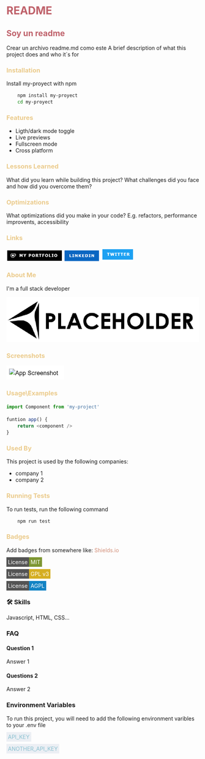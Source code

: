 # <span style="color:#bf616a">README</span>
## <span style="color:#bf616a">Soy un readme</span> 

Crear un archivo readme.md como este
A brief description  of what this project does and who it´s for

### <span style="color:#ebcb8c">Installation</span>

Install my-proyect with npm 

```bash
    npm install my-proyect
    cd my-proyect
```
### <span style="color:#ebcb8c">Features</span>

- Ligth/dark mode toggle
- Live previews
- Fullscreen mode
- Cross platform 

### <span style="color:#ebcb8c">Lessons Learned</span>

What did you learn while building this project? What challenges did you face and how did you overcome them?

### <span style="color:#ebcb8c">Optimizations</span>

What optimizations did you make in your code? E.g. refactors, performance improvents, accessibility

### <span style="color:#ebcb8c">Links</span>

![alt text](image-1.png)
![alt text](image-2.png)
![alt text](image-3.png)


### <span style="color:#ebcb8c">About Me</span>

I'm a full stack developer

![alt text](image-4.png)

### <span style="color:#ebcb8c">Screenshots</span>

![alt text](image-5.png)

### <span style="color:#ebcb8c">Usage\Examples</span>

```js
import Component from 'my-project'

funtion app() {
    return <component />
}
```

### <span style="color:#ebcb8c">Used By</span>
This project is used by the following companies:

- company 1
- company 2


### <span style="color:#ebcb8c">Running Tests</span>

To run tests, run the following command

```bash
    npm run test
```

### <span style="color:#ebcb8c">Badges</span>

Add badges from somewhere like: <span style="color:#d3907a">Shields.io</span>


<span style="color:#FFF; background-color: #545454; border-radius: 10xp 0px 0px 15px; padding:4px">License</span><span style="color:#FFF; background-color: #7d9632; border-radius: 10xp 0px 0px 15px; padding:4px">MIT</span>

<span style="color:#FFF; background-color: #545454; border-radius: 10xp 0px 0px 15px; padding:4px">License</span><span style="color:#FFF; background-color: #d5ae22; border-radius: 10xp 0px 0px 15px; padding:4px">GPL v3</span>

<span style="color:#FFF; background-color: #545454; border-radius: 10xp 0px 0px 15px; padding:4px">License</span><span style="color:#FFF; background-color: #1283c4; border-radius: 10xp 0px 0px 15px; padding:4px">AGPL</span>


### 🛠️ Skills

Javascript, HTML, CSS...

### FAQ

#### Question 1

Answer 1

#### Questions 2

Answer 2

### Environment Variables

To run this project, you will need to add the following environment varibles to your .env file 

<span style="color:#88c0d0; background-color: #eceff4; border-radius: 10xp 0px 0px 15px; padding:4px">API_KEY</span>

<span style="color:#88c0d0; background-color: #eceff4; border-radius: 10xp 0px 0px 15px; padding:4px">ANOTHER_API_KEY</span>
